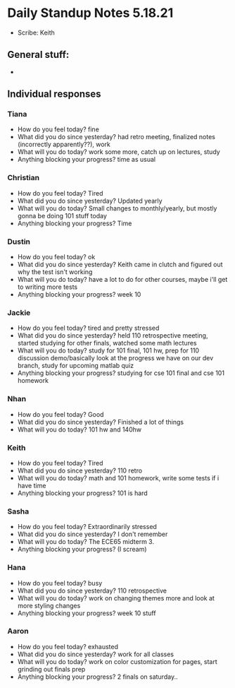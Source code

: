 # Daily Standup Notes 5.18.21
* Scribe: Keith

## General stuff:
* 

## Individual responses
### Tiana
* How do you feel today? fine
* What did you do since yesterday? had retro meeting, finalized notes (incorrectly apparently??), work
* What will you do today? work some more, catch up on lectures, study
* Anything blocking your progress? time as usual

### Christian
* How do you feel today? Tired
* What did you do since yesterday? Updated yearly
* What will you do today? Small changes to monthly/yearly, but mostly gonna be doing 101 stuff today
* Anything blocking your progress? Time

### Dustin
* How do you feel today? ok
* What did you do since yesterday? Keith came in clutch and figured out why the test isn't working
* What will you do today? have a lot to do for other courses, maybe i'll get to writing more tests
* Anything blocking your progress? week 10

### Jackie
* How do you feel today? tired and pretty stressed
* What did you do since yesterday? held 110 retrospective meeting, started studying for other finals, watched some math lectures
* What will you do today? study for 101 final, 101 hw, prep for 110 discussion demo/basically look at the progress we have on our dev branch, study for upcoming matlab quiz
* Anything blocking your progress? studying for cse 101 final and cse 101 homework

### Nhan
* How do you feel today? Good
* What did you do since yesterday? Finished a lot of things
* What will you do today? 101 hw and 140hw

### Keith
* How do you feel today? Tired
* What did you do since yesterday? 110 retro
* What will you do today? math and 101 homework, write some tests if i have time
* Anything blocking your progress? 101 is hard

### Sasha
* How do you feel today? Extraordinarily stressed
* What did you do since yesterday? I don't remember
* What will you do today? The ECE65 midterm 3.
* Anything blocking your progress? (I scream)

### Hana
* How do you feel today? busy
* What did you do since yesterday? 110 retrospective
* What will you do today? work on changing themes more and look at more styling changes
* Anything blocking your progress? week 10 stuff

### Aaron 
* How do you feel today? exhausted
* What did you do since yesterday? work for all classes
* What will you do today? work on color customization for pages, start grinding out finals prep
* Anything blocking your progress? 2 finals on saturday..
